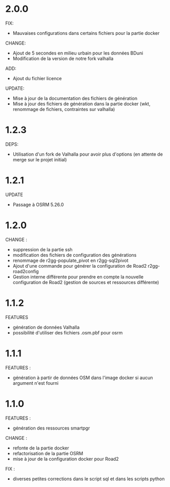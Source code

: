 # 2.0.0

FIX:
- Mauvaises configurations dans certains fichiers pour la partie docker

CHANGE:
- Ajout de 5 secondes en milieu urbain pour les données BDuni
- Modification de la version de notre fork valhalla

ADD:
- Ajout du fichier licence

UPDATE: 
- Mise à jour de la documentation des fichiers de génération
- Mise à jour des fichiers de génération dans la partie docker (wkt, renommage de fichiers, contraintes sur valhalla)

# 1.2.3

DEPS:
- Utilisation d'un fork de Valhalla pour avoir plus d'options (en attente de merge sur le projet initial)

# 1.2.1

UPDATE
- Passage à OSRM 5.26.0

# 1.2.0

CHANGE :
- suppression de la partie ssh
- modification des fichiers de configuration des générations
- renommage de r2gg-populate_pivot en r2gg-sql2pivot
- Ajout d'une commande pour générer la configuration de Road2 r2gg-road2config
- Gestion interne différente pour prendre en compte la nouvelle configuration de Road2 (gestion de sources et ressources différente)

# 1.1.2

FEATURES
- génération de données Valhalla
- possibilité d'utiliser des fichiers .osm.pbf pour osrm

# 1.1.1

FEATURES :
- génération à partir de données OSM dans l'image docker si aucun argument n'est fourni

# 1.1.0

FEATURES :
- génération des ressources smartpgr

CHANGE :
- refonte de la partie docker
- refactorisation de la partie OSRM
- mise à jour de la configuration docker pour Road2

FIX :
- diverses petites corrections dans le script sql et dans les scripts python
